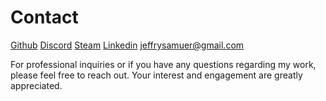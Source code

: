 # Contact

<div class="button-list">
<a href="https://github.com/Jeffser" class="button color-aqua">Github</a>
<a href="https://discordapp.com/users/530237414632062976" class="button color-purple">Discord</a>
<a href="https://steamcommunity.com/id/Tentri/" class="button color-blue">Steam</a>
<a href="https://www.linkedin.com/in/jeffry-samuel-eduarte-rojas/" class="button color-orange">Linkedin</a>
<a href="mailto:jeffrysamuer@gmail.com" class="button color-yellow">jeffrysamuer@gmail.com</a>
</div>

For professional inquiries or if you have any questions regarding my work, please feel free to reach out. Your interest and engagement are greatly appreciated.